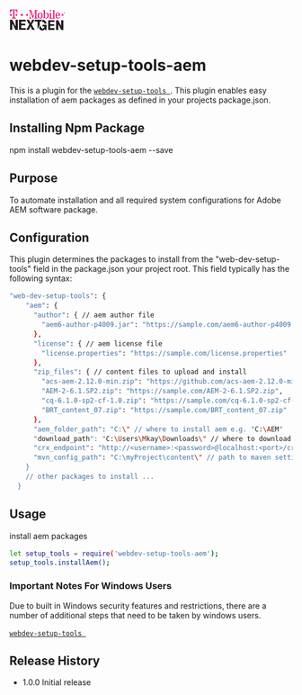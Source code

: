 ![T-Mobile](./documentation/images/T-Mobile-NextGen-Magenta-Tiny.png)

webdev-setup-tools-aem
======================

This is a plugin for the [`webdev-setup-tools `](https://github.com/tmo-ng/webdev-setup-tools).
This plugin enables easy installation of aem packages as defined in your projects package.json.
## Installing Npm Package

  npm install webdev-setup-tools-aem --save
## Purpose
To automate installation and all required system configurations for Adobe AEM software package.

## Configuration

This plugin determines the packages to install from the "web-dev-setup-tools" field in the package.json your project root.
This field typically has the following syntax:


  ```sh
  "web-dev-setup-tools": {
      "aem": {
        "author": { // aem author file
          "aem6-author-p4009.jar": "https://sample.com/aem6-author-p4009.jar"
        },
        "license": { // aem license file
          "license.properties": "https://sample.com/license.properties"
        },
        "zip_files": { // content files to upload and install
          "acs-aem-2.12.0-min.zip": "https://github.com/acs-aem-2.12.0-min.zip",
          "AEM-2-6.1.SP2.zip": "https://sample.com/AEM-2-6.1.SP2.zip",
          "cq-6.1.0-sp2-cf-1.0.zip": "https://sample.com/cq-6.1.0-sp2-cf-1.0.zip",
          "BRT_content_07.zip": "https://sample.com/BRT_content_07.zip"
        },
        "aem_folder_path": "C:\" // where to install aem e.g. "C:\AEM"
        "download_path": "C:\Users\Mkay\Downloads\" // where to download content files
        "crx_endpoint": "http://<username>:<password>@localhost:<port>/crx/packmgr/service.jsp" // where to upload and install content files
        "mvn_config_path": "C:\myProject\content\" // path to maven settings file pom.xml
      }
      // other packages to install ...
    }
  ```

## Usage

  install aem packages
  ```sh
  let setup_tools = require('webdev-setup-tools-aem');
  setup_tools.installAem();
  ```








### Important Notes For Windows Users
Due to built in Windows security features and restrictions, there are a number of additional steps that need to be taken by windows users.

[`webdev-setup-tools `](https://github.com/tmo-ng/webdev-setup-tools#readme)





## Release History

* 1.0.0 Initial release